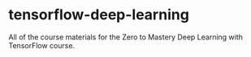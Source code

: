 # tensorflow-deep-learning
All of the course materials for the Zero to Mastery Deep Learning with TensorFlow course.
